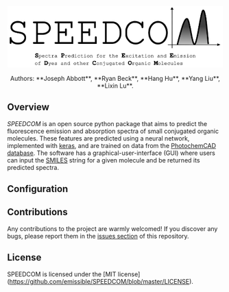 <p align="center"><img src="doc/source/logos/simpleLogoAcronym.png" alt="SPEEDCOM" title="SPEEDCOM"/></p>

[//]: comment (_**S**pectra **P**rediction for the **E**xcitation and **E**mission of **D**yes and other **C**onjugated **O**rganic **M**olecules_)

<center> Authors: **Joseph Abbott**, **Ryan Beck**, **Hang Hu**, **Yang Liu**, **Lixin Lu**. </center>

## Overview

_SPEEDCOM_ is an open source python package that aims to predict the fluorescence emission and absorption spectra of small conjugated organic molecules. These features are predicted using a neural network, implemented with [keras](https://github.com/keras-team/keras), and are trained on data from the [PhotochemCAD database](http://www.photochemcad.com/PhotochemCAD.html). The software has a graphical-user-interface (GUI) where users can input the [SMILES](https://en.wikipedia.org/wiki/Simplified_molecular-input_line-entry_system) string for a given molecule and be returned its predicted spectra. 


## Configuration

## Contributions

Any contributions to the project are warmly welcomed! If you discover any bugs, please report them in the [issues section](https://github.com/emissible/SPEEDCOM/issues) of this repository. 


## License

SPEEDCOM is licensed under the [MIT license] (https://github.com/emissible/SPEEDCOM/blob/master/LICENSE).
